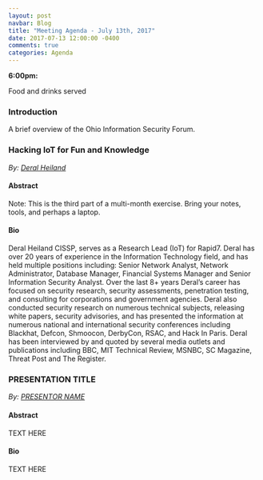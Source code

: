 ```yaml
---
layout: post
navbar: Blog
title: "Meeting Agenda - July 13th, 2017"
date: 2017-07-13 12:00:00 -0400
comments: true
categories: Agenda
---
```


**6:00pm:**

Food and drinks served

### Introduction

A brief overview of the Ohio Information Security Forum.

### **Hacking IoT for Fun and Knowledge**
_By: [Deral Heiland](http://www.twitter.com/Percent_X)_

#### Abstract

Note: This is the third part of a multi-month exercise. Bring your notes, tools, and perhaps a laptop.  

#### Bio

Deral Heiland CISSP, serves as a Research Lead (IoT) for Rapid7. Deral has over 20 years of experience in the Information Technology field, and has held multiple positions including: Senior Network Analyst, Network Administrator, Database Manager, Financial Systems Manager and Senior Information Security Analyst. Over the last 8+ years Deral’s career has focused on security research, security assessments, penetration testing, and consulting for corporations and government agencies. Deral also conducted security research on numerous technical subjects, releasing white papers, security advisories, and has presented the information at numerous national and international security conferences including Blackhat, Defcon, Shmoocon, DerbyCon, RSAC, and Hack In Paris. Deral has been interviewed by and quoted by several media outlets and publications including BBC, MIT Technical Review, MSNBC, SC Magazine, Threat Post and The Register.


### **PRESENTATION TITLE**
_By: [PRESENTOR NAME](https://www.example.com)_

#### Abstract

TEXT HERE

#### Bio

TEXT HERE
